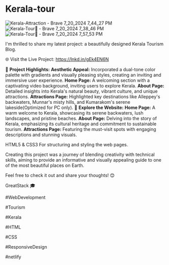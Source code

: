 # Kerala-tour
![Kerala-Attraction - Brave 7_20_2024 7_44_27 PM](https://github.com/user-attachments/assets/7ea49906-218e-48aa-9099-23e5c460bc19)
![Kerala-Tour🌴 - Brave 7_20_2024 7_38_46 PM](https://github.com/user-attachments/assets/db321850-2a19-42ec-8e17-5e3c0eaeabb2)
![Kerala-Tour🌴 - Brave 7_20_2024 7_57_53 PM](https://github.com/user-attachments/assets/4bda2bff-bb47-47af-8420-d858bd1d9b6b)



I'm thrilled to share my latest project: a beautifully designed Kerala Tourism Blog.

🌐 Visit the Live Project: https://lnkd.in/gEk4EN6N



🌟 **Project Highlights:**
**Aesthetic Appeal:** Incorporated a dual-tone color palette with gradients and visually pleasing styles, creating an inviting and immersive user experience.
**Home Page:** A welcoming section with a captivating video background, inviting users to explore Kerala.
**About Page:** Detailed insights into Kerala's natural beauty, vibrant culture, and unique attractions.
**Attractions Page:** Highlighted key destinations like Alleppey's backwaters, Munnar's misty hills, and Kumarakom's serene lakeside(Optimized for PC only).
🔗 **Explore the Website:**
**Home Page:** A warm welcome to Kerala, showcasing its serene backwaters, lush landscapes, and pristine beaches.
**About Page:** Delving into the story of Kerala, emphasizing its cultural heritage and commitment to sustainable tourism.
**Attractions Page:** Featuring the must-visit spots with engaging descriptions and stunning visuals.

HTML5 &  CSS3  For structuring and styling the web pages.


Creating this project was a journey of blending creativity with technical skills, aiming to provide an informative and visually appealing guide to one of the most beautiful places on Earth.

Feel free to check it out and share your thoughts! 😊

GreatStack 🎓 

#WebDevelopment 

#Tourism 

#Kerala 

#HTML 

#CSS 

#ResponsiveDesign

#netlify

